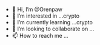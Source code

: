 - 👋 Hi, I’m @Orenpaw
- 👀 I’m interested in ...crypto
- 🌱 I’m currently learning ...crypto
- 💞️ I’m looking to collaborate on ...
- 📫 How to reach me ...

<!---
Orenpaw/Orenpaw is a ✨ special ✨ repository because its `README.md` (this file) appears on your GitHub profile.
You can click the Preview link to take a look at your changes.
--->
